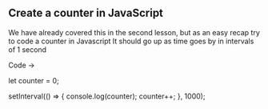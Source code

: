 ## Create a counter in JavaScript

We have already covered this in the second lesson, but as an easy recap try to code a counter in Javascript
It should go up as time goes by in intervals of 1 second

Code -> 

let counter = 0;

setInterval(() => {
  console.log(counter);
  counter++;
}, 1000);